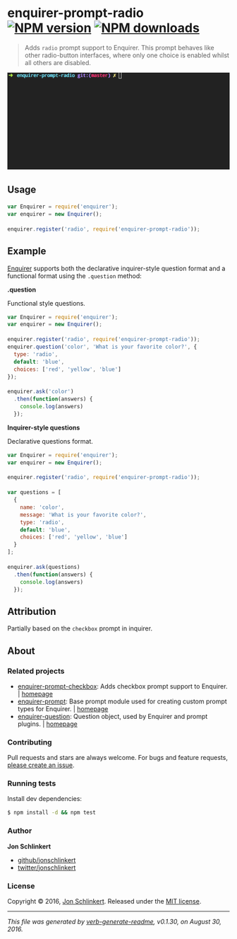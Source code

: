 # enquirer-prompt-radio [![NPM version](https://img.shields.io/npm/v/enquirer-prompt-radio.svg?style=flat)](https://www.npmjs.com/package/enquirer-prompt-radio) [![NPM downloads](https://img.shields.io/npm/dm/enquirer-prompt-radio.svg?style=flat)](https://npmjs.org/package/enquirer-prompt-radio)

> Adds `radio` prompt support to Enquirer. This prompt behaves like other radio-button interfaces, where only one choice is enabled whilst all others are disabled.

![radio prompt example](https://raw.githubusercontent.com/enquirer/enquirer-prompt-radio/master/example.gif)

## Usage

```js
var Enquirer = require('enquirer');
var enquirer = new Enquirer();

enquirer.register('radio', require('enquirer-prompt-radio'));
```

## Example

[Enquirer](https://github.com/jonschlinkert/enquirer) supports both the declarative inquirer-style question format and a functional format using the `.question` method:

**.question**

Functional style questions.

```js
var Enquirer = require('enquirer');
var enquirer = new Enquirer();

enquirer.register('radio', require('enquirer-prompt-radio'));
enquirer.question('color', 'What is your favorite color?', {
  type: 'radio',
  default: 'blue',
  choices: ['red', 'yellow', 'blue']
});

enquirer.ask('color')
  .then(function(answers) {
    console.log(answers)
  });
```

**Inquirer-style questions**

Declarative questions format.

```js
var Enquirer = require('enquirer');
var enquirer = new Enquirer();

enquirer.register('radio', require('enquirer-prompt-radio'));

var questions = [
  {
    name: 'color',
    message: 'What is your favorite color?',
    type: 'radio',
    default: 'blue',
    choices: ['red', 'yellow', 'blue']
  }
];

enquirer.ask(questions)
  .then(function(answers) {
    console.log(answers)
  });
```

## Attribution

Partially based on the `checkbox` prompt in inquirer.

## About

### Related projects

* [enquirer-prompt-checkbox](https://www.npmjs.com/package/enquirer-prompt-checkbox): Adds checkbox prompt support to Enquirer. | [homepage](https://github.com/enquirer/enquirer-prompt-checkbox "Adds checkbox prompt support to Enquirer.")
* [enquirer-prompt](https://www.npmjs.com/package/enquirer-prompt): Base prompt module used for creating custom prompt types for Enquirer. | [homepage](https://github.com/enquirer/enquirer-prompt "Base prompt module used for creating custom prompt types for Enquirer.")
* [enquirer-question](https://www.npmjs.com/package/enquirer-question): Question object, used by Enquirer and prompt plugins. | [homepage](https://github.com/enquirer/enquirer-question "Question object, used by Enquirer and prompt plugins.")

### Contributing

Pull requests and stars are always welcome. For bugs and feature requests, [please create an issue](../../issues/new).

### Running tests

Install dev dependencies:

```sh
$ npm install -d && npm test
```

### Author

**Jon Schlinkert**

* [github/jonschlinkert](https://github.com/jonschlinkert)
* [twitter/jonschlinkert](http://twitter.com/jonschlinkert)

### License

Copyright © 2016, [Jon Schlinkert](https://github.com/jonschlinkert).
Released under the [MIT license](https://github.com/enquirer/enquirer-prompt-radio/blob/master/LICENSE).

***

_This file was generated by [verb-generate-readme](https://github.com/verbose/verb-generate-readme), v0.1.30, on August 30, 2016._